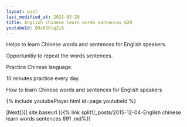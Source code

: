 ```yaml
---
layout: post
last_modified_at: 2021-03-29
title: English chinese learn words sentences 620 
youtubeId: Q0z03GlgZiA
---
```

 
 
Helps to learn Chinese words and sentences for English speakers.

Opportunitiy to repeat the words sentences. 

Practice Chinese language. 
 
10 minutes practice every day. 
 
How to learn Chinese words and sentences for English speakers 
 
{% include youtubePlayer.html id=page.youtubeId %}
 
 
[Next]({{ site.baseurl }}{% link  split1/_posts/2015-12-04-English chinese learn words sentences 691 .md%})
 
